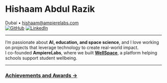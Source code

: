 # Hishaam Abdul Razik


Dubai • hishaam@ampierelabs.com  
[![GitHub](https://img.shields.io/badge/GitHub-000?style=flat&logo=github&logoColor=white)](https://github.com/) 
[![LinkedIn](https://img.shields.io/badge/LinkedIn-0A66C2?style=flat&logo=linkedin&logoColor=white)](https://linkedin.com/in/)

---

I’m passionate about **AI, education, and space science**, and I love working on projects that leverage technology to create real-world impact.  
I co-founded **AmpiereLabs**, where we built [**WellSpace**](https://ampierelabs.com/wellspace), a platform helping schools support student wellbeing.

---

### [Achievements and Awards →](#)
